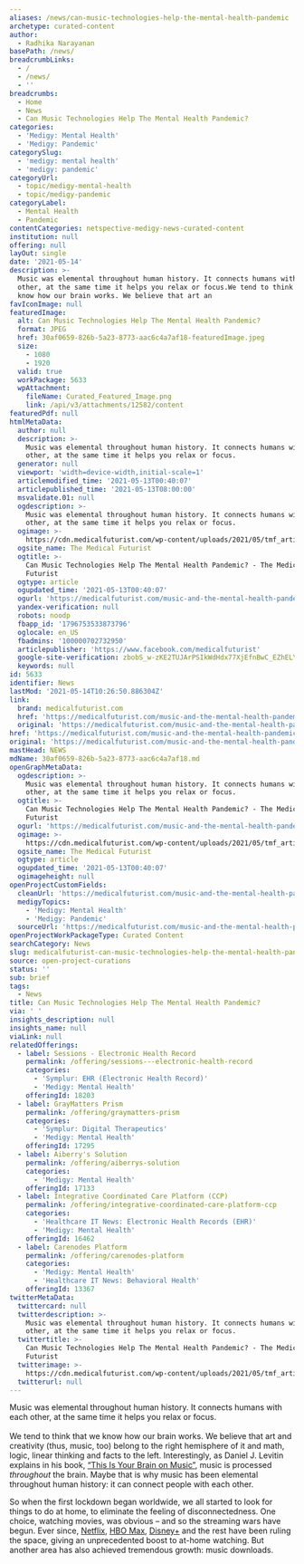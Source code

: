```yaml
---
aliases: /news/can-music-technologies-help-the-mental-health-pandemic
archetype: curated-content
author:
  - Radhika Narayanan
basePath: /news/
breadcrumbLinks:
  - /
  - /news/
  - ''
breadcrumbs:
  - Home
  - News
  - Can Music Technologies Help The Mental Health Pandemic?
categories:
  - 'Medigy: Mental Health'
  - 'Medigy: Pandemic'
categorySlug:
  - 'medigy: mental health'
  - 'medigy: pandemic'
categoryUrl:
  - topic/medigy-mental-health
  - topic/medigy-pandemic
categoryLabel:
  - Mental Health
  - Pandemic
contentCategories: netspective-medigy-news-curated-content
institution: null
offering: null
layOut: single
date: '2021-05-14'
description: >-
  Music was elemental throughout human history. It connects humans with each
  other, at the same time it helps you relax or focus.We tend to think that we
  know how our brain works. We believe that art an
favIconImage: null
featuredImage:
  alt: Can Music Technologies Help The Mental Health Pandemic?
  format: JPEG
  href: 30af0659-826b-5a23-8773-aac6c4a7af18-featuredImage.jpeg
  size:
    - 1080
    - 1920
  valid: true
  workPackage: 5633
  wpAttachment:
    fileName: Curated_Featured_Image.png
    link: /api/v3/attachments/12582/content
featuredPdf: null
htmlMetaData:
  author: null
  description: >-
    Music was elemental throughout human history. It connects humans with each
    other, at the same time it helps you relax or focus.
  generator: null
  viewport: 'width=device-width,initial-scale=1'
  articlemodified_time: '2021-05-13T00:40:07'
  articlepublished_time: '2021-05-13T08:00:00'
  msvalidate.01: null
  ogdescription: >-
    Music was elemental throughout human history. It connects humans with each
    other, at the same time it helps you relax or focus.
  ogimage: >-
    https://cdn.medicalfuturist.com/wp-content/uploads/2021/05/tmf_article_265-01.png
  ogsite_name: The Medical Futurist
  ogtitle: >-
    Can Music Technologies Help The Mental Health Pandemic? - The Medical
    Futurist
  ogtype: article
  ogupdated_time: '2021-05-13T00:40:07'
  ogurl: 'https://medicalfuturist.com/music-and-the-mental-health-pandemic'
  yandex-verification: null
  robots: noodp
  fbapp_id: '1796753533873796'
  oglocale: en_US
  fbadmins: '100000702732950'
  articlepublisher: 'https://www.facebook.com/medicalfuturist'
  google-site-verification: zbobS_w-zKE2TUJArPSIkWdHdx77XjEfnBwC_EZhELY
  keywords: null
id: 5633
identifier: News
lastMod: '2021-05-14T10:26:50.886304Z'
link:
  brand: medicalfuturist.com
  href: 'https://medicalfuturist.com/music-and-the-mental-health-pandemic/'
  original: 'https://medicalfuturist.com/music-and-the-mental-health-pandemic'
href: 'https://medicalfuturist.com/music-and-the-mental-health-pandemic/'
original: 'https://medicalfuturist.com/music-and-the-mental-health-pandemic'
mastHead: NEWS
mdName: 30af0659-826b-5a23-8773-aac6c4a7af18.md
openGraphMetaData:
  ogdescription: >-
    Music was elemental throughout human history. It connects humans with each
    other, at the same time it helps you relax or focus.
  ogtitle: >-
    Can Music Technologies Help The Mental Health Pandemic? - The Medical
    Futurist
  ogurl: 'https://medicalfuturist.com/music-and-the-mental-health-pandemic'
  ogimage: >-
    https://cdn.medicalfuturist.com/wp-content/uploads/2021/05/tmf_article_265-01.png
  ogsite_name: The Medical Futurist
  ogtype: article
  ogupdated_time: '2021-05-13T00:40:07'
  ogimageheight: null
openProjectCustomFields:
  cleanUrl: 'https://medicalfuturist.com/music-and-the-mental-health-pandemic/'
  medigyTopics:
    - 'Medigy: Mental Health'
    - 'Medigy: Pandemic'
  sourceUrl: 'https://medicalfuturist.com/music-and-the-mental-health-pandemic'
openProjectWorkPackageType: Curated Content
searchCategory: News
slug: medicalfuturist-can-music-technologies-help-the-mental-health-pandemic
source: open-project-curations
status: ''
sub: brief
tags:
  - News
title: Can Music Technologies Help The Mental Health Pandemic?
via: ' '
insights_description: null
insights_name: null
viaLink: null
relatedOfferings:
  - label: Sessions - Electronic Health Record
    permalink: /offering/sessions---electronic-health-record
    categories:
      - 'Symplur: EHR (Electronic Health Record)'
      - 'Medigy: Mental Health'
    offeringId: 18203
  - label: GrayMatters Prism
    permalink: /offering/graymatters-prism
    categories:
      - 'Symplur: Digital Therapeutics'
      - 'Medigy: Mental Health'
    offeringId: 17295
  - label: Aiberry's Solution
    permalink: /offering/aiberrys-solution
    categories:
      - 'Medigy: Mental Health'
    offeringId: 17133
  - label: Integrative Coordinated Care Platform (CCP)
    permalink: /offering/integrative-coordinated-care-platform-ccp
    categories:
      - 'Healthcare IT News: Electronic Health Records (EHR)'
      - 'Medigy: Mental Health'
    offeringId: 16462
  - label: Carenodes Platform
    permalink: /offering/carenodes-platform
    categories:
      - 'Medigy: Mental Health'
      - 'Healthcare IT News: Behavioral Health'
    offeringId: 13367
twitterMetaData:
  twittercard: null
  twitterdescription: >-
    Music was elemental throughout human history. It connects humans with each
    other, at the same time it helps you relax or focus.
  twittertitle: >-
    Can Music Technologies Help The Mental Health Pandemic? - The Medical
    Futurist
  twitterimage: >-
    https://cdn.medicalfuturist.com/wp-content/uploads/2021/05/tmf_article_265-01.png
  twitterurl: null
---
```

<p>Music was elemental throughout human history. It connects humans with each other, at the same time it helps you relax or focus.<br><br>We tend to think that we know how our brain works. We believe that art and creativity (thus, music, too) belong to the right hemisphere of it and math, logic, linear thinking and facts to the left. Interestingly, as Daniel J. Levitin explains in his book, <a href="http://daniellevitin.com/publicpage/books/this-is-your-brain-on-music/">“This Is Your Brain on Music”</a>, music is processed <i>throughout</i> the brain. Maybe that is why music has been elemental throughout human history: it can connect people with each other.&nbsp;</p><p>So when the first lockdown began worldwide, we all started to look for things to do at home, to eliminate the feeling of disconnectedness. One choice, watching movies, was obvious – and so the streaming wars have begun. Ever since, <a href="https://www.forbes.com/sites/simonchandler/2020/03/24/netflix-traffic-hits-all-time-highs-amid-coronavirus-pandemic-says-att/?sh=3a814e0b3adc">Netflix</a>, <a href="https://deadline.com/2020/12/hbo-max-streaming-12-6-million-subscribers-att-ceo-john-stankey-the-undoing-1234652083/">HBO Max</a>, <a href="https://www.forbes.com/sites/arielshapiro/2020/03/23/exclusive-disney-sees-huge-subscription-spike-as-homebound-audiences-clamor-for-content/#298bb44817c4">Disney+</a> and the rest have been ruling the space, giving an unprecedented boost to at-home watching. But another area has also achieved tremendous growth: music downloads.&nbsp;</p>